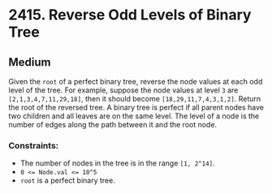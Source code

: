 # 2415. Reverse Odd Levels of Binary Tree

## Medium

Given the `root` of a perfect binary tree, reverse the node values at each odd level of the tree. For example, suppose
the node values at level `3` are `[2,1,3,4,7,11,29,18]`, then it should become `[18,29,11,7,4,3,1,2]`. Return the root
of the reversed tree. A binary tree is perfect if all parent nodes have two children and all leaves are on the same
level. The level of a node is the number of edges along the path between it and the root node.

### Constraints:

- The number of nodes in the tree is in the range `[1, 2^14]`.
- `0 <= Node.val <= 10^5`
- `root` is a perfect binary tree.
